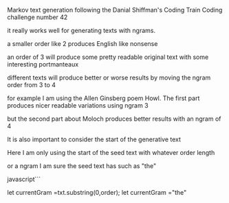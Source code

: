 Markov text generation following the Danial Shiffman's Coding Train Coding challenge
number 42

it really works well for generating texts with ngrams.  

a smaller order like 2 produces English like nonsense

an order of 3 will produce some pretty readable original text with some interesting portmanteaux

different texts will produce better or worse results by moving the  ngram order from 3 to 4

for example I am using the Allen Ginsberg poem Howl.  The first part produces nicer readable variations using ngram 3

but the second part about Moloch produces better results with an ngram of 4

It is also important to consider the start of the generative text

Here I am only using the start of the seed text with whatever order length

or a ngram I am sure the seed text has such as "the"

javascript```

let currentGram =txt.substring(0,order);
let currentGram ="the"
```